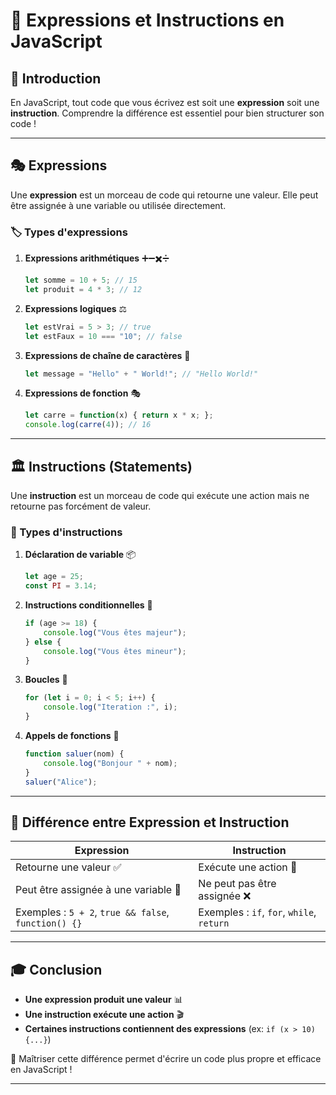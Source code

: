 # 📜 Expressions et Instructions en JavaScript

## 🔹 Introduction
En JavaScript, tout code que vous écrivez est soit une **expression** soit une **instruction**. Comprendre la différence est essentiel pour bien structurer son code !

---

## 🎭 Expressions

Une **expression** est un morceau de code qui retourne une valeur. Elle peut être assignée à une variable ou utilisée directement.

### 🏷️ Types d'expressions

1. **Expressions arithmétiques** ➕➖✖️➗
   ```js
   let somme = 10 + 5; // 15
   let produit = 4 * 3; // 12
   ```
2. **Expressions logiques** ⚖️
   ```js
   let estVrai = 5 > 3; // true
   let estFaux = 10 === "10"; // false
   ```
3. **Expressions de chaîne de caractères** 📝
   ```js
   let message = "Hello" + " World!"; // "Hello World!"
   ```
4. **Expressions de fonction** 🎭
   ```js
   let carre = function(x) { return x * x; };
   console.log(carre(4)); // 16
   ```

---

## 🏛️ Instructions (Statements)

Une **instruction** est un morceau de code qui exécute une action mais ne retourne pas forcément de valeur.

### 📌 Types d'instructions

1. **Déclaration de variable** 📦
   ```js
   let age = 25;
   const PI = 3.14;
   ```
2. **Instructions conditionnelles** 🔀
   ```js
   if (age >= 18) {
       console.log("Vous êtes majeur");
   } else {
       console.log("Vous êtes mineur");
   }
   ```
3. **Boucles** 🔄
   ```js
   for (let i = 0; i < 5; i++) {
       console.log("Iteration :", i);
   }
   ```
4. **Appels de fonctions** 📣
   ```js
   function saluer(nom) {
       console.log("Bonjour " + nom);
   }
   saluer("Alice");
   ```

---

## 🎯 Différence entre Expression et Instruction
| **Expression**  | **Instruction**  |
|----------------|----------------|
| Retourne une valeur ✅ | Exécute une action 🚀 |
| Peut être assignée à une variable 📝 | Ne peut pas être assignée ❌ |
| Exemples : `5 + 2`, `true && false`, `function() {}` | Exemples : `if`, `for`, `while`, `return` |

---

## 🎓 Conclusion

- **Une expression produit une valeur** 📊
- **Une instruction exécute une action** 🎬
- **Certaines instructions contiennent des expressions** (ex: `if (x > 10) {...}`)

🚀 Maîtriser cette différence permet d'écrire un code plus propre et efficace en JavaScript !

---

